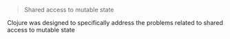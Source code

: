 > Shared access to mutable state

Clojure was designed to specifically address the problems related to shared access to mutable state


